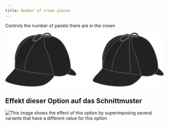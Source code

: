 ```yaml
---
title: Number of crown pieces
---
```


Controls the number of panels there are in the crown

![Illustration showing the effect of this option](gores.svg)


## Effekt dieser Option auf das Schnittmuster
![This image shows the effect of this option by superimposing several variants that have a different value for this option](holmes_gorenumber_sample.svg "Effect of this option on the pattern")
